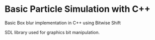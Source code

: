 # Basic Particle Simulation with C++

Basic Box blur implementation in C++ using Bitwise Shift

SDL library used for graphics bit manipulation.

